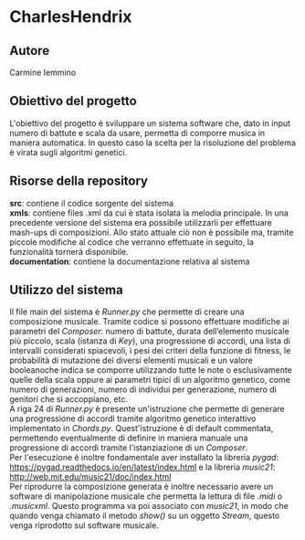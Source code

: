 # CharlesHendrix
## Autore
Carmine Iemmino
## Obiettivo del progetto
L'obiettivo del progetto è sviluppare un sistema software che, dato in input numero di battute e scala da usare, permetta di comporre musica in maniera automatica. In questo caso la scelta per la risoluzione del problema è virata sugli algoritmi genetici.
## Risorse della repository 
**src**: contiene il codice sorgente del sistema <br />
**xmls**: contiene files .xml da cui è stata isolata la melodia principale. In una precedente versione del sistema era possibile utilizzarli per effettuare mash-ups di composizioni. Allo stato attuale ciò non è possibile ma, tramite piccole modifiche al codice che verranno effettuate in seguito, la funzionalità tornerà disponibile. <br />
**documentation**: contiene la documentazione relativa al sistema
## Utilizzo del sistema
Il file main del sistema è *Runner.py* che permette di creare una composizione musicale. Tramite codice si possono effettuare modifiche ai parametri del *Composer*: numero di battute, durata dell’elemento musicale più piccolo, scala (istanza di *Key*), una progressione di accordi, una lista di intervalli considerati spiacevoli, i pesi dei criteri della funzione di fitness, le probabilità di mutazione dei diversi elementi musicali e un valore booleanoche indica se comporre utilizzando tutte le note o esclusivamente quelle della scala oppure ai parametri tipici di un algoritmo genetico, come numero di generazioni, numero di individui per generazione, numero di genitori che si accoppiano, etc. <br />
A riga 24 di *Runner.py* è presente un'istruzione che permette di generare una progressione di accordi tramite algoritmo genetico interattivo implementato in *Chords.py*. Quest'istruzione è di default commentata, permettendo eventualmente di definire in maniera manuale una progressione di accordi tramite l'istanziazione di un *Composer*. <br />
Per l'esecuzione è inoltre fondamentale aver installato la libreria *pygad*: https://pygad.readthedocs.io/en/latest/index.html e la libreria *music21*: http://web.mit.edu/music21/doc/index.html <br />
Per riprodurre la composizione generata è inoltre necessario avere un software di manipolazione musicale che permetta la lettura di file *.midi* o *.musicxml*. Questo programma va poi associato con *music21*, in modo che quando venga chiamato il metodo *show()* su un oggetto *Stream*, questo venga riprodotto sul software musicale.
